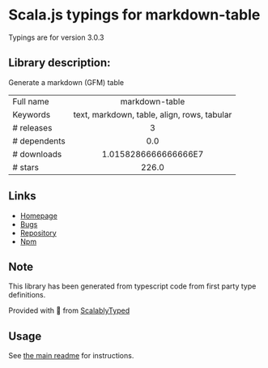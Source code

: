 
# Scala.js typings for markdown-table

Typings are for version 3.0.3

## Library description:
Generate a markdown (GFM) table

|                    |                 |
| ------------------ | :-------------: |
| Full name          | markdown-table |
| Keywords           | text, markdown, table, align, rows, tabular |
| # releases         | 3 |
| # dependents       | 0.0 |
| # downloads        | 1.0158286666666666E7 |
| # stars            | 226.0 |

## Links
- [Homepage](https://github.com/wooorm/markdown-table#readme)
- [Bugs](https://github.com/wooorm/markdown-table/issues)
- [Repository](https://github.com/wooorm/markdown-table)
- [Npm](https://www.npmjs.com/package/markdown-table)
    


## Note
This library has been generated from typescript code from first party type definitions.

Provided with :purple_heart: from [ScalablyTyped](https://github.com/oyvindberg/ScalablyTyped)

## Usage
See [the main readme](../../readme.md) for instructions.


